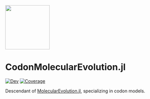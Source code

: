 <img src="https://user-images.githubusercontent.com/1152087/188331266-5e03565b-00a7-490c-a616-50598ca46010.png" width="140">

# CodonMolecularEvolution.jl

<!---[![Stable](https://img.shields.io/badge/docs-stable-blue.svg)](https://murrellb.github.io/CodonMolecularEvolution.jl/stable/)--->
[![Dev](https://img.shields.io/badge/docs-dev-blue.svg)](https://murrellb.github.io/CodonMolecularEvolution.jl/dev/)
[![Coverage](https://codecov.io/gh/murrellb/CodonMolecularEvolution.jl/branch/main/graph/badge.svg)](https://codecov.io/gh/murrellb/CodonMolecularEvolution.jl)
<!---[![Build Status](https://github.com/murrellb/CodonMolecularEvolution.jl/actions/workflows/CI.yml/badge.svg?branch=main)](https://github.com/murrellb/CodonMolecularEvolution.jl/actions/workflows/CI.yml?query=branch%3Amain)--->

Descendant of [MolecularEvolution.jl](https://github.com/MurrellGroup/MolecularEvolution.jl), specializing in codon models.